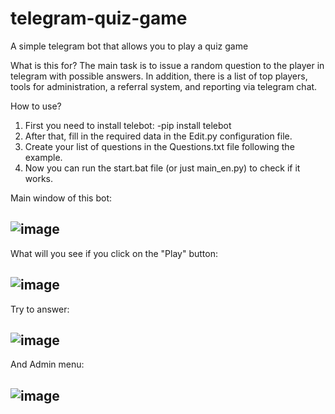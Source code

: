 # telegram-quiz-game
A simple telegram bot that allows you to play a quiz game


What is this for?
The main task is to issue a random question to the player in telegram with possible answers. In addition, there is a list of top players, tools for administration, a referral system, and reporting via telegram chat.


How to use?
1. First you need to install telebot:
-pip install telebot
2. After that, fill in the required data in the Edit.py configuration file.
3. Create your list of questions in the Questions.txt file following the example.
4. Now you can run the start.bat file (or just main_en.py) to check if it works.

Main window of this bot:

![image](https://github.com/OVERWEEQ/telegram-quiz-game/assets/130247406/ae6cf890-f985-46b5-9b3a-587eff5a5d37)
-

What will you see if you click on the "Play" button:

![image](https://github.com/OVERWEEQ/telegram-quiz-game/assets/130247406/02772b9b-9b39-475d-a7ed-f9ed2b4f148c)
-

Try to answer:

![image](https://github.com/OVERWEEQ/telegram-quiz-game/assets/130247406/6b171d67-938c-496b-98b0-b8eeb049491d)
-

And Admin menu:

![image](https://github.com/OVERWEEQ/telegram-quiz-game/assets/130247406/1eeef1b1-47e3-4661-9601-4d4489f6cb9a)
-
